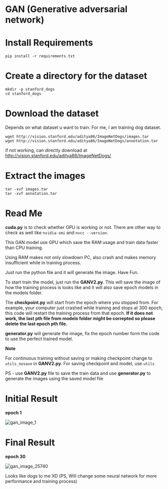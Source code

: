 # GAN (Generative adversarial network)

# Install Requirements
```
pip install -r requirements.txt
```
# Create a directory for the dataset
```
mkdir -p stanford_dogs
cd stanford_dogs
```

# Download the dataset
Depends on what dataset u want to train. For me, I am training dog dataset.
```
wget http://vision.stanford.edu/aditya86/ImageNetDogs/images.tar
wget http://vision.stanford.edu/aditya86/ImageNetDogs/annotation.tar
```

if not working, can directly download at http://vision.stanford.edu/aditya86/ImageNetDogs/ 

# Extract the images
```
tar -xvf images.tar
tar -xvf annotation.tar
```
# Read Me

**cuda.py** is to check whether GPU is working or not. There are other way to check as well like ```nvidia-smi``` and ```nvcc --version```.

This GAN model use GPU which save the RAM usage and train data faster than CPU training.

Using RAM makes not only slowdown PC, also crash and makes memory insufficient while in training process.

Just run the python file and it will generate the image. Have Fun.

To start train the model, just run the **GANV2.py**. This will save the image of how the training process is looks like and it will also save epoch models in the models folder.

The **checkpoint.py** will start from the epoch where you stopped from. For example, your computer just crashed while training and stops at 300 epoch, this code will restart the training process from that epoch. **If it does not work, the last pth file from models folder might be correpted so please delete the last epoch pth file.**

**generator.py** will generate the image, fix the epoch number form the code to use the perfect trained model.

**Note**

For continuous training without saving or making checkpoint change to ```utils_nosave``` in **GANV2.py**. For saving checkpoint and model, use ```utils```

PS - use **GANV2.py** file to save the train data and use **generator.py** to generate the images using the saved model file

# Initial Result
**epoch 1**

![gan_image_1](https://github.com/BarbatosV2/GAN/assets/63419320/d011ad1d-5aba-4906-afd3-916c55fde0a2)

# Final Result
**epoch 30**

![gan_image_25740](https://github.com/BarbatosV2/GAN/assets/63419320/76da3070-8d35-4cf4-b2e9-300c030acfe6)

Looks like dogs to me XD (PS, Will change some neural network for more performance and training process)

